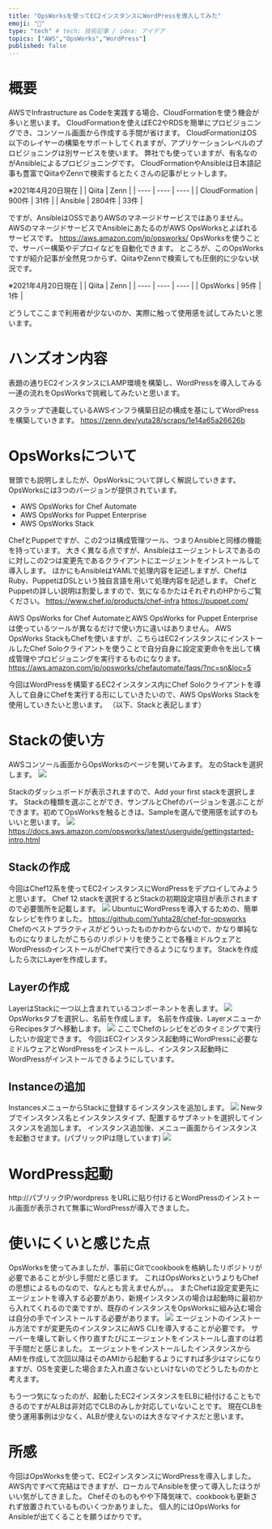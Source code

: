 ```yaml
---
title: "OpsWorksを使ってEC2インスタンスにWordPressを導入してみた"
emoji: "🐀"
type: "tech" # tech: 技術記事 / idea: アイデア
topics: ["AWS","OpsWorks","WordPress"]
published: false
---
```


# 概要
AWSでInfrastructure as Codeを実践する場合、CloudFormationを使う機会が多いと思います。
CloudFormationを使えばEC2やRDSを簡単にプロビジョニングでき、コンソール画面から作成する手間が省けます。
CloudFormationはOS以下のレイヤーの構築をサポートしてくれますが、アプリケーションレベルのプロビジョニングは別サービスを使います。
弊社でも使っていますが、有名なのがAnsibleによるプロビジョニングです。
CloudFormationやAnsibleは日本語記事も豊富でQiitaやZennで検索するとたくさんの記事がヒットします。

※2021年4月20日現在
|                | Qiita  | Zenn |
| ----           | ----   | ---- |
| CloudFormation | 900件  | 31件 |
| Ansible        | 2804件 | 33件 |

ですが、AnsibleはOSSでありAWSのマネージドサービスではありません。
AWSのマネージドサービスでAnsibleにあたるのがAWS OpsWorksとよばれるサービスです。
https://aws.amazon.com/jp/opsworks/
OpsWorksを使うことで、サーバー構築やデプロイなどを自動化できます。
ところが、このOpsWorksですが紹介記事が全然見つからず、QiitaやZennで検索しても圧倒的に少ない状況です。

※2021年4月20日現在
|                | Qiita  | Zenn |
| ----           | ----   | ---- |
| OpsWorks | 95件  | 1件 |

どうしてここまで利用者が少ないのか、実際に触って使用感を試してみたいと思います。

# ハンズオン内容
表題の通りEC2インスタンスにLAMP環境を構築し、WordPressを導入してみる一連の流れをOpsWorksで挑戦してみたいと思います。

スクラップで連載しているAWSインフラ構築日記の構成を基にしてWordPressを構築していきます。
https://zenn.dev/yuta28/scraps/1e14a65a26626b

# OpsWorksについて
冒頭でも説明しましたが、OpsWorksについて詳しく解説していきます。
OpsWorksには3つのバージョンが提供されています。

- AWS OpsWorks for Chef Automate
- AWS OpsWorks for Puppet Enterprise
- AWS OpsWorks Stack

ChefとPuppetですが、この2つは構成管理ツール、つまりAnsibleと同様の機能を持っています。
大きく異なる点ですが、Ansibleはエージェントレスであるのに対しこの2つは変更先であるクライアントにエージェントをインストールして導入します。
ほかにもAnsibleはYAMLで処理内容を記述しますが、ChefはRuby、PuppetはDSLという独自言語を用いて処理内容を記述します。
ChefとPuppetの詳しい説明は割愛しますので、気になるかたはそれぞれのHPからご覧ください。
https://www.chef.io/products/chef-infra
https://puppet.com/

AWS OpsWorks for Chef AutomateとAWS OpsWorks for Puppet Enterpriseは使っているツールが異なるだけで使い方に違いはありません。
AWS OpsWorks StackもChefを使いますが、こちらはEC2インスタンスにインストールしたChef Soloクライアントを使うことで自分自身に設定変更命令を出して構成管理やプロビジョニングを実行するものになります。
https://aws.amazon.com/jp/opsworks/chefautomate/faqs/?nc=sn&loc=5

今回はWordPressを構築するEC2インスタンス内にChef Soloクライアントを導入して自身にChefを実行する形にしていきたいので、AWS OpsWorks Stackを使用していきたいと思います。
（以下、Stackと表記します）

# Stackの使い方
AWSコンソール画面からOpsWorksのページを開いてみます。
左のStackを選択します。
![](https://storage.googleapis.com/zenn-user-upload/mjbaiuq66vpnquhdd1iiz0aqjkbq)

Stackのダッシュボードが表示されますので、Add your first stackを選択します。
Stackの種類を選ぶことができ、サンプルとChefのバージョンを選ぶことができます。初めてOpsWorksを触るときは、Sampleを選んで使用感を試すのもいいと思います。
![](https://storage.googleapis.com/zenn-user-upload/5f8ok3g0i4bmoz5wfz1acqvqwn3x)
https://docs.aws.amazon.com/opsworks/latest/userguide/gettingstarted-intro.html
## Stackの作成
今回はChef12系を使ってEC2インスタンスにWordPressをデプロイしてみようと思います。
Chef 12 stackを選択するとStackの初期設定項目が表示されますので必要箇所を記載します。
![](https://storage.googleapis.com/zenn-user-upload/4ruw274xlj3jw1n9e24lpqzeap0x)
UbuntuにWordPressを導入するための、簡単なレシピを作りました。
https://github.com/Yuhta28/chef-for-opsworks
Chefのベストプラクティスがどういったものかわからないので、かなり単純なものになりましたがこちらのリポジトリを使うことで各種ミドルウェアとWordPressのインストールがChefで実行できるようになります。
Stackを作成したら次にLayerを作成します。
## Layerの作成
LayerはStackに一つ以上含まれているコンポーネントを表します。
![](https://storage.googleapis.com/zenn-user-upload/xmt9u7zhyaf5tkb454q09lm1d5eg)
OpsWorksタブを選択し、名前を作成します。
名前を作成後、LayerメニューからRecipesタブへ移動します。
![](https://storage.googleapis.com/zenn-user-upload/sixpzg7t1vaxu7wd41wu8ujaub16)
ここでChefのレシピをどのタイミングで実行したいか設定できます。
今回はEC2インスタンス起動時にWordPressに必要なミドルウェアとWordPressをインストールし、インスタンス起動時にWordPressがインストールできるようにしています。
## Instanceの追加
InstancesメニューからStackに登録するインスタンスを追加します。
![](https://storage.googleapis.com/zenn-user-upload/08f5uht21okjqj42w5zvu93u4lbv)
Newタブでインスタンス名とインスタンスタイプ、配置するサブネットを選択してインスタンスを追加します。
インスタンス追加後、メニュー画面からインスタンスを起動させます。(パブリックIPは隠しています)
![](https://storage.googleapis.com/zenn-user-upload/h5wmt3lyzpi9q1k8xp28t4nsuw1v)
# WordPress起動
http://パブリックIP/wordpress をURLに貼り付けるとWordPressのインストール画面が表示されて無事にWordPressが導入できました。

# 使いにくいと感じた点
OpsWorksを使ってみましたが、事前にGitでcookbookを格納したリポジトリが必要であることが少し手間だと感じます。
これはOpsWorksというよりもChefの思想によるものなので、なんとも言えませんが。。。
またChefは設定変更先にエージェントを導入する必要があり、新規インスタンスの場合は起動時に最初から入れてくれるので楽ですが、既存のインスタンスをOpsWorksに組み込む場合は自分の手でインストールする必要があります。
![](https://storage.googleapis.com/zenn-user-upload/oxalcn0tw1ccxsmkvdjhxfbvvpmf)
エージェントのインストール方法ですが変更先のインスタンスにAWS CLIを導入することが必要です。
サーバーを壊して新しく作り直すたびにエージェントをインストールし直すのは若干手間だと感じました。
エージェントをインストールしたインスタンスからAMIを作成して次回以降はそのAMIから起動するようにすれば多少はマシになりますが、OSを変更した場合また入れ直さないといけないのでどうしたものかと考えます。

もう一つ気になったのが、起動したEC2インスタンスをELBに紐付けることもできるのですがALBは非対応でCLBのみしか対応していないことです。
現在CLBを使う運用事例は少なく、ALBが使えないのは大きなマイナスだと思います。

# 所感
今回はOpsWorksを使って、EC2インスタンスにWordPressを導入しました。
AWS内ですべて完結はできますが、ローカルでAnsibleを使って導入したほうがいい気がしてきました。
Chefそのものもやや下降気味で、cookbookも更新されず放置されているものいくつかありました。
個人的にはOpsWorks for Ansibleが出てくることを願うばかりです。
